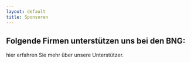 ```yaml
---
layout: default
title: Sponsoren
---
```

## Folgende Firmen unterstützen uns bei den BNG:

hier erfahren Sie mehr über unsere Unterstützer.
